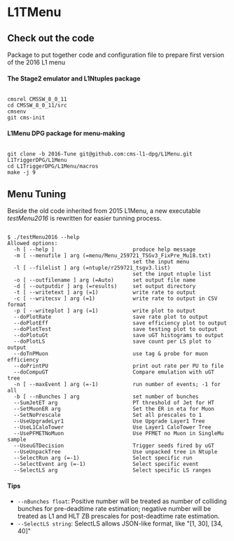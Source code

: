 L1TMenu
=======

## Check out the code
Package to put together code and configuration file to prepare first version of the 2016 L1 menu

#### The Stage2 emulator and L1Ntuples package

<pre><code>
cmsrel CMSSW_8_0_11
cd CMSSW_8_0_11/src
cmsenv
git cms-init
</code></pre>

#### L1Menu DPG package for menu-making 
<pre><code>
git clone -b 2016-Tune git@github.com:cms-l1-dpg/L1Menu.git L1TriggerDPG/L1Menu
cd L1TriggerDPG/L1Menu/macros
make -j 9
</code></pre>


## Menu Tuning

Beside the old code inherited from 2015 L1Menu, a new executable *testMenu2016* is rewritten for easier tunning process.

<pre><code>
$ ./testMenu2016 --help
Allowed options:
  -h [ --help ]                         produce help message
  -m [ --menufile ] arg (=menu/Menu_259721_TSGv3_FixPre_Mu18.txt)
                                        set the input menu
  -l [ --filelist ] arg (=ntuple/r259721_tsgv3.list)
                                        set the input ntuple list
  -o [ --outfilename ] arg (=Auto)      set output file name
  -d [ --outputdir ] arg (=results)     set output directory
  -t [ --writetext ] arg (=1)           write rate to output
  -c [ --writecsv ] arg (=1)            write rate to output in CSV format
  -p [ --writeplot ] arg (=1)           write plot to output
  --doPlotRate                          save rate plot to output
  --doPlotEff                           save efficiency plot to output
  --doPlotTest                          save testing plot to output
  --doPlotuGt                           save uGT histograms to output
  --doPlotLS                            save count per LS plot to output
  --doTnPMuon                           use tag & probe for muon efficiency
  --doPrintPU                           print out rate per PU to file
  --doCompuGT                           Compare emulation with uGT tree
  -n [ --maxEvent ] arg (=-1)           run number of events; -1 for all
  -b [ --nBunches ] arg                 set number of bunches
  --SumJetET arg                        PT threshold of Jet for HT
  --SetMuonER arg                       Set the ER in eta for Muon
  --SetNoPrescale                       Set all prescales to 1
  --UseUpgradeLyr1                      Use Upgrade Layer1 Tree
  --UseL1CaloTower                      Use Layer1 CaloTower Tree
  --UsePFMETNoMuon                      Use PFMET no Muon in SingleMu sample
  --UseuGTDecision                      Trigger seeds fired by uGT
  --UseUnpackTree                       Use unpacked tree in Ntuple
  --SelectRun arg (=-1)                 Select specific run
  --SelectEvent arg (=-1)               Select specific event
  --SelectLS arg                        Select specific LS ranges
</code></pre>

#### Tips
* `--nBunches float`: Positive number will be treated as number of colliding bunches for pre-deadtime rate estimation;
                   negative number will be treated as L1 and HLT ZB prescales for post-deadtime rate estimation.
* `--SelectLS string`: SelectLS allows JSON-like format, like "[1, 30], [34, 40]"
